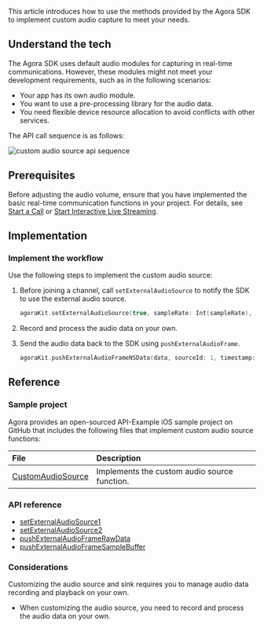 This article introduces how to use the methods provided by the Agora SDK to implement custom audio capture to meet your needs.

## Understand the tech

The Agora SDK uses default audio modules for capturing in real-time communications.
However, these modules might not meet your development requirements, such as in the following scenarios:

- Your app has its own audio module.
- You want to use a pre-processing library for the audio data.
- You need flexible device resource allocation to avoid conflicts with other services.

The API call sequence is as follows:

![custom audio source api sequence](https://web-cdn.agora.io/docs-files/1605766083489)

## Prerequisites

Before adjusting the audio volume, ensure that you have implemented the basic real-time communication functions in your project. For details, see [Start a Call](start_call_ios) or [Start Interactive Live Streaming](start_live_ios).

## Implementation
### Implement the workflow

Use the following steps to implement the custom audio source:

1. Before joining a channel, call `setExternalAudioSource` to notify the SDK to use the external audio source.

    ```swift
    agoraKit.setExternalAudioSource(true, sampleRate: Int(sampleRate), channels: Int(channel))
    ```

2. Record and process the audio data on your own.
3. Send the audio data back to the SDK using `pushExternalAudioFrame`.

    ```swift
    agoraKit.pushExternalAudioFrameNSData(data, sourceId: 1, timestamp: 0)
    ```

## Reference

### Sample project

Agora provides an open-sourced API-Example iOS sample project on GitHub that includes the following files that implement custom audio source functions:

| File                                                         | Description                                                  |
| :----------------------------------------------------------- | :----------------------------------------------------------- |
| [CustomAudioSource](https://github.com/AgoraIO/API-Examples/tree/dev/3.6.200/iOS/APIExample/Examples/Advanced/CustomAudioSource) | Implements the custom audio source function.  |


### API reference

- [setExternalAudioSource1]()
- [setExternalAudioSource2]()
- [pushExternalAudioFrameRawData]()
- [pushExternalAudioFrameSampleBuffer]()

### Considerations

Customizing the audio source and sink requires you to manage audio data recording and playback on your own.

- When customizing the audio source, you need to record and process the audio data on your own.